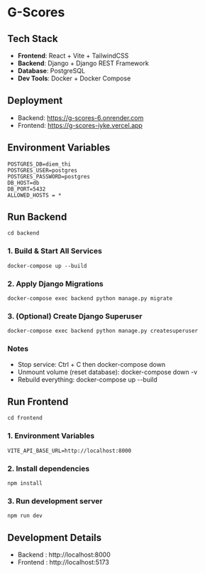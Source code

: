 # G-Scores
## Tech Stack

- **Frontend**: React + Vite + TailwindCSS  
- **Backend**: Django + Django REST Framework  
- **Database**: PostgreSQL  
- **Dev Tools**: Docker + Docker Compose  

## Deployment
- Backend: https://g-scores-6.onrender.com
- Frontend: https://g-scores-iyke.vercel.app

## Environment Variables
```env
POSTGRES_DB=diem_thi
POSTGRES_USER=postgres
POSTGRES_PASSWORD=postgres
DB_HOST=db
DB_PORT=5432
ALLOWED_HOSTS = *
```
## Run Backend
```
cd backend
```
### 1. Build & Start All Services
```
docker-compose up --build
```
### 2. Apply Django Migrations
```
docker-compose exec backend python manage.py migrate
```
### 3. (Optional) Create Django Superuser
```
docker-compose exec backend python manage.py createsuperuser
```
### Notes
- Stop service: Ctrl + C then docker-compose down
- Unmount volume (reset database): docker-compose down -v
- Rebuild everything: docker-compose up --build

## Run Frontend
```
cd frontend
```
### 1. Environment Variables
```
VITE_API_BASE_URL=http://localhost:8000
```
### 2. Install dependencies
```
npm install
```
### 3. Run development server
```
npm run dev
```
## Development Details
- Backend : http://localhost:8000
- Frontend : http://localhost:5173
